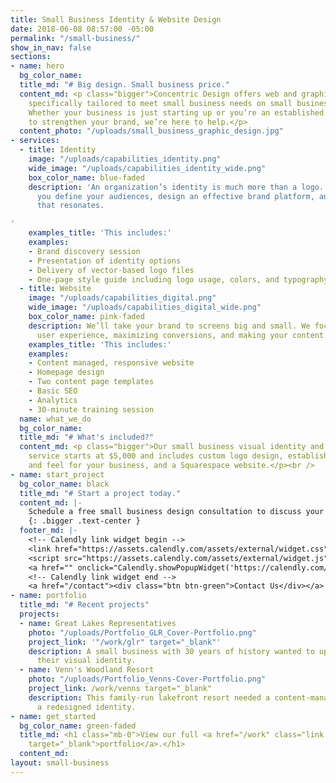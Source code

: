 ```yaml
---
title: Small Business Identity & Website Design
date: 2018-06-08 08:57:00 -05:00
permalink: "/small-business/"
show_in_nav: false
sections:
- name: hero
  bg_color_name: 
  title_md: "# Big design. Small business price."
  content_md: <p class="bigger">Concentric Design offers web and graphic design services
    specifically tailored to meet small business needs on small business budgets.
    Whether your business is just starting up or you’re an established company looking
    to strengthen your brand, we’re here to help.</p>
  content_photo: "/uploads/small_business_graphic_design.jpg"
- services:
  - title: Identity
    image: "/uploads/capabilities_identity.png"
    wide_image: "/uploads/capabilities_identity_wide.png"
    box_color_name: blue-faded
    description: 'An organization’s identity is much more than a logo. We’ll help
      you define your audiences, design an effective brand platform, and deliver messaging
      that resonates.

'
    examples_title: 'This includes:'
    examples:
    - Brand discovery session
    - Presentation of identity options
    - Delivery of vector-based logo files
    - One-page style guide including logo usage, colors, and typography
  - title: Website
    image: "/uploads/capabilities_digital.png"
    wide_image: "/uploads/capabilities_digital_wide.png"
    box_color_name: pink-faded
    description: We’ll take your brand to screens big and small. We focus on smart
      user experience, maximizing conversions, and making your content shine.
    examples_title: 'This includes:'
    examples:
    - Content managed, responsive website
    - Homepage design
    - Two content page templates
    - Basic SEO
    - Analytics
    - 30-minute training session
  name: what_we_do
  bg_color_name: 
  title_md: "# What's included?"
  content_md: <p class="bigger">Our small business visual identity and website design
    service starts at $5,000 and includes custom logo design, establishing a look
    and feel for your business, and a Squarespace website.</p><br />
- name: start_project
  bg_color_name: black
  title_md: "# Start a project today."
  content_md: |-
    Schedule a free small business design consultation to discuss your project with us.
    {: .bigger .text-center }
  footer_md: |-
    <!-- Calendly link widget begin -->
    <link href="https://assets.calendly.com/assets/external/widget.css" rel="stylesheet">
    <script src="https://assets.calendly.com/assets/external/widget.js" type="text/javascript"></script>
    <a href="" onclick="Calendly.showPopupWidget('https://calendly.com/concentricdesign/sbintro');return false;"><div class="btn btn-blue">Schedule Consultation</div></a>
    <!-- Calendly link widget end -->
    <a href="/contact"><div class="btn btn-green">Contact Us</div></a>
- name: portfolio
  title_md: "# Recent projects"
  projects:
  - name: Great Lakes Representatives
    photo: "/uploads/Portfolio_GLR_Cover-Portfolio.png"
    project_link: '"/work/glr" target="_blank"'
    description: A small business with 30 years of history wanted to update and standardize
      their visual identity.
  - name: Venn's Woodland Resort
    photo: "/uploads/Portfolio_Venns-Cover-Portfolio.png"
    project_link: /work/venns target="_blank"
    description: This family-run lakefront resort needed a content-managed site and
      a redesigned identity.
- name: get_started
  bg_color_name: green-faded
  title_md: <h1 class="mb-0">View our full <a href="/work" class="link link-green"
    target="_blank">portfolio</a>.</h1>
  content_md: 
layout: small-business
---
```


